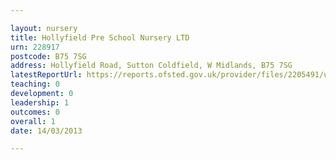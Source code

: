 ```yaml
---

layout: nursery
title: Hollyfield Pre School Nursery LTD
urn: 228917
postcode: B75 7SG
address: Hollyfield Road, Sutton Coldfield, W Midlands, B75 7SG
latestReportUrl: https://reports.ofsted.gov.uk/provider/files/2205491/urn/228917.pdf
teaching: 0
development: 0
leadership: 1
outcomes: 0
overall: 1
date: 14/03/2013

---
```

